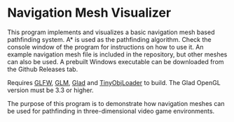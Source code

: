 # Navigation Mesh Visualizer

This program implements and visualizes a basic navigation mesh based pathfinding system. A* is used as the pathfinding algorithm.
Check the console window of the program for instructions on how to use it. An example navigation mesh file is included in the repository, but other meshes can also be used.
A prebuilt Windows executable can be downloaded from the Github Releases tab.

Requires [GLFW](https://www.glfw.org/), [GLM](https://github.com/g-truc/glm), [Glad](https://glad.dav1d.de/) and [TinyObjLoader](https://github.com/tinyobjloader/tinyobjloader) to build. The Glad OpenGL version must be 3.3 or higher.

The purpose of this program is to demonstrate how navigation meshes can be used for pathfinding in three-dimensional video game environments.
